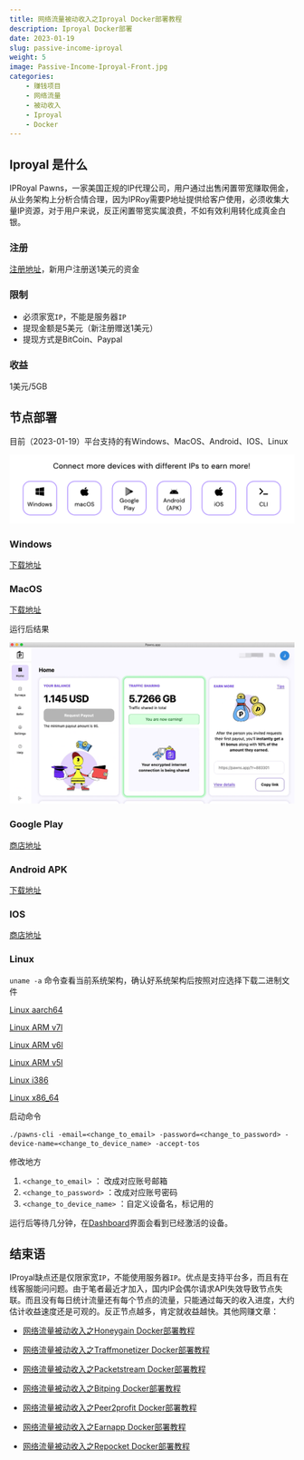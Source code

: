 ```yaml
---
title: 网络流量被动收入之Iproyal Docker部署教程
description: Iproyal Docker部署
date: 2023-01-19
slug: passive-income-iproyal
weight: 5
image: Passive-Income-Iproyal-Front.jpg
categories:
    - 赚钱项目
    - 网络流量
    - 被动收入
    - Iproyal
    - Docker
---
```


## Iproyal 是什么

IPRoyal Pawns，一家美国正规的IP代理公司，用户通过出售闲置带宽赚取佣金，从业务架构上分析合情合理，因为IPRoy需要P地址提供给客户使用，必须收集大量IP资源，对于用户来说，反正闲置带宽实属浪费，不如有效利用转化成真金白银。

### 注册

[注册地址](https://pawns.app?r=883301)，新用户注册送1美元的资金

### 限制

- 必须家宽`IP`，不能是服务器`IP`
- 提现金额是5美元（新注册赠送1美元）
- 提现方式是BitCoin、Paypal

### 收益

1美元/5GB

## 节点部署

目前（2023-01-19）平台支持的有Windows、MacOS、Android、IOS、Linux

![IProayl支持平台](Iproyal-Support-Platforms.png)

### Windows

[下载地址](https://cdn.pawns.app/download/app/latest/windows/Pawns%20Setup.exe)

### MacOS

[下载地址](https://cdn.pawns.app/download/app/latest/darwin64/Pawns%20app.dmg)

运行后结果

![IProyal MacOS客户端](Iproyal-MacOS-Client.png)

### Google Play

[商店地址](https://play.google.com/store/apps/details?id=com.iproyal.android)

### Android APK

[下载地址](https://cdn.pawns.app/download/app/latest/android/Pawns%20app.apk)

### IOS

[商店地址](https://apps.apple.com/app/pawns-app-earn-money/id1626425873)

### Linux

`uname -a` 命令查看当前系统架构，确认好系统架构后按照对应选择下载二进制文件

[Linux aarch64](https://download.iproyal.com/pawns-cli/latest/linux_aarch64/pawns-cli)

[Linux ARM v7l](https://download.iproyal.com/pawns-cli/latest/linux_armv7l/pawns-cli)

[Linux ARM v6l](https://download.iproyal.com/pawns-cli/latest/linux_armv6l/pawns-cli)

[Linux ARM v5l](https://download.iproyal.com/pawns-cli/latest/linux_armv5l/pawns-cli)

[Linux i386](https://download.iproyal.com/pawns-cli/latest/linux_i386/pawns-cli)

[Linux x86_64](https://download.iproyal.com/pawns-cli/latest/linux_x86_64/pawns-cli)

启动命令

```shell
./pawns-cli -email=<change_to_email> -password=<change_to_password> -device-name=<change_to_device_name> -accept-tos
```

修改地方

1. `<change_to_email>`  ： 改成对应账号邮箱
2. `<change_to_password>` ：改成对应账号密码
3. `<change_to_device_name>` ：自定义设备名，标记用的

运行后等待几分钟，在[Dashboard](https://dashboard.pawns.app/)界面会看到已经激活的设备。

## 结束语

IProyal缺点还是仅限家宽`IP`，不能使用服务器`IP`。优点是支持平台多，而且有在线客服能问问题。由于笔者最近才加入，国内IP会偶尔请求API失效导致节点失联。而且没有每日统计流量还有每个节点的流量，只能通过每天的收入进度，大约估计收益速度还是可观的。反正节点越多，肯定就收益越快。其他网赚文章：

- [网络流量被动收入之Honeygain Docker部署教程](https://yysy.site/p/passive-income-honeygain/)
- [网络流量被动收入之Traffmonetizer Docker部署教程](https://yysy.site/p/passive-income-traffmonetizer)
- [网络流量被动收入之Packetstream Docker部署教程](https://yysy.site/p/passive-income-packetstream)

- [网络流量被动收入之Bitping Docker部署教程](https://yysy.site/p/passive-income-bitping)

- [网络流量被动收入之Peer2profit Docker部署教程](https://yysy.site/p/passive-income-peer2profit)
- [网络流量被动收入之Earnapp Docker部署教程](ttps://yysy.site/p/passive-income-earnapp)

- [网络流量被动收入之Repocket Docker部署教程](https://yysy.site/p/passive-income-repocket)
